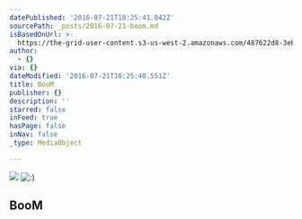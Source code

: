 ```yaml
---
datePublished: '2016-07-21T18:25:41.042Z'
sourcePath: _posts/2016-07-21-boom.md
isBasedOnUrl: >-
  https://the-grid-user-content.s3-us-west-2.amazonaws.com/487622d8-3eba-447d-8880-4b4ac5cc320a.jpg
author:
  - {}
via: {}
dateModified: '2016-07-21T18:25:40.551Z'
title: BooM
publisher: {}
description: ''
starred: false
inFeed: true
hasPage: false
inNav: false
_type: MediaObject

---
```

![](https://the-grid-user-content.s3-us-west-2.amazonaws.com/f96ece04-6db1-4fff-a591-5a2ba21039d7.jpg)
![:)](https://the-grid-user-content.s3-us-west-2.amazonaws.com/6eb07eb5-c86e-414d-a19b-f608ce1584fe.jpg)

## BooM